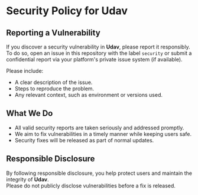 # Security Policy for Udav

## Reporting a Vulnerability

If you discover a security vulnerability in **Udav**, please report it responsibly.  
To do so, open an issue in this repository with the label `security` or submit a confidential report via your platform's private issue system (if available).

Please include:

- A clear description of the issue.
- Steps to reproduce the problem.
- Any relevant context, such as environment or versions used.

## What We Do

- All valid security reports are taken seriously and addressed promptly.
- We aim to fix vulnerabilities in a timely manner while keeping users safe.
- Security fixes will be released as part of normal updates.

## Responsible Disclosure

By following responsible disclosure, you help protect users and maintain the integrity of **Udav**.  
Please do not publicly disclose vulnerabilities before a fix is released.
